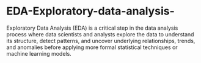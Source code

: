 # EDA-Exploratory-data-analysis-
Exploratory Data Analysis (EDA) is a critical step in the data analysis process where data scientists and analysts explore the data to understand its structure, detect patterns, and uncover underlying relationships, trends, and anomalies before applying more formal statistical techniques or machine learning models.
